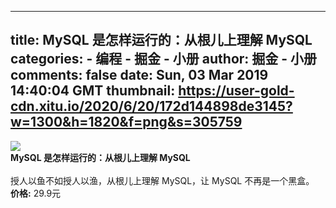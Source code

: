 
---
title: MySQL 是怎样运行的：从根儿上理解 MySQL
categories: 
    - 编程
    - 掘金 - 小册
author: 掘金 - 小册
comments: false
date: Sun, 03 Mar 2019 14:40:04 GMT
thumbnail: https://user-gold-cdn.xitu.io/2020/6/20/172d144898de3145?w=1300&h=1820&f=png&s=305759
---

<div>   
<img src="https://user-gold-cdn.xitu.io/2020/6/20/172d144898de3145?w=1300&h=1820&f=png&s=305759" referrerpolicy="no-referrer"><br>
            <strong>MySQL 是怎样运行的：从根儿上理解 MySQL</strong><br><br>
            授人以鱼不如授人以渔，从根儿上理解 MySQL，让 MySQL 不再是一个黑盒。<br>
            <strong>价格:</strong> 29.9元
          
</div>
            